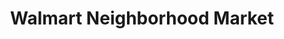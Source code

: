 ---
title: "Walmart Neighborhood Market"
url: /stillwater/walmart-neighborhood-market/
shop: supermarket
---